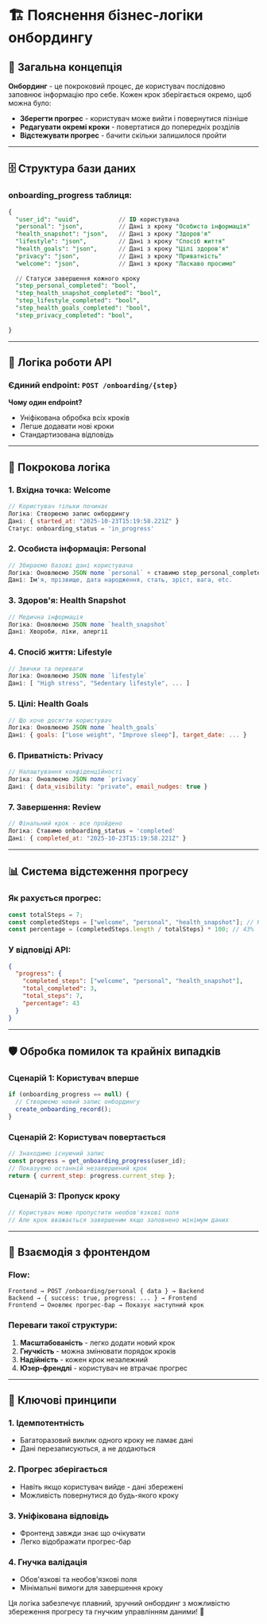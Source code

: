 # 🏗️ Пояснення бізнес-логіки онбордингу

## 🔄 Загальна концепція

**Онбординг** - це покроковий процес, де користувач послідовно заповнює інформацію про себе. Кожен крок зберігається окремо, щоб можна було:

- **Зберегти прогрес** - користувач може вийти і повернутися пізніше
- **Редагувати окремі кроки** - повертатися до попередніх розділів
- **Відстежувати прогрес** - бачити скільки залишилося пройти

---

## 🗄️ Структура бази даних

### **onboarding_progress** таблиця:

```sql
{
  "user_id": "uuid",           // ID користувача
  "personal": "json",          // Дані з кроку "Особиста інформація"
  "health_snapshot": "json",   // Дані з кроку "Здоров'я"
  "lifestyle": "json",         // Дані з кроку "Спосіб життя"
  "health_goals": "json",      // Дані з кроку "Цілі здоров'я"
  "privacy": "json",           // Дані з кроку "Приватність"
  "welcome": "json",           // Дані з кроку "Ласкаво просимо"
  
  // Статуси завершення кожного кроку
  "step_personal_completed": "bool",
  "step_health_snapshot_completed": "bool",
  "step_lifestyle_completed": "bool", 
  "step_health_goals_completed": "bool",
  "step_privacy_completed": "bool",
  
}
```

---

## 🎯 Логіка роботи API

### **Єдиний endpoint:** `POST /onboarding/{step}`

**Чому один endpoint?**
- Уніфікована обробка всіх кроків
- Легше додавати нові кроки
- Стандартизована відповідь

---

## 📝 Покрокова логіка

### **1. Вхідна точка: Welcome**
```javascript
// Користувач тільки починає
Логіка: Створюємо запис онбордингу
Дані: { started_at: "2025-10-23T15:19:58.221Z" }
Статус: onboarding_status = 'in_progress'
```

### **2. Особиста інформація: Personal**
```javascript
// Збираємо базові дані користувача
Логіка: Оновлюємо JSON поле `personal` + ставимо step_personal_completed = true
Дані: Ім'я, прізвище, дата народження, стать, зріст, вага, etc.
```

### **3. Здоров'я: Health Snapshot**
```javascript
// Медична інформація
Логіка: Оновлюємо JSON поле `health_snapshot` 
Дані: Хвороби, ліки, алергії
```

### **4. Спосіб життя: Lifestyle**
```javascript
// Звички та переваги
Логіка: Оновлюємо JSON поле `lifestyle`
Дані: [ "High stress", "Sedentary lifestyle", ... ]
```

### **5. Цілі: Health Goals**
```javascript
// Що хоче досягти користувач
Логіка: Оновлюємо JSON поле `health_goals`
Дані: { goals: ["Lose weight", "Improve sleep"], target_date: ... }
```

### **6. Приватність: Privacy**
```javascript
// Налаштування конфіденційності
Логіка: Оновлюємо JSON поле `privacy`
Дані: { data_visibility: "private", email_nudges: true }
```

### **7. Завершення: Review**
```javascript
// Фінальний крок - все пройдено
Логіка: Ставимо onboarding_status = 'completed'
Дані: { completed_at: "2025-10-23T15:19:58.221Z" }
```

---

## 📊 Система відстеження прогресу

### **Як рахується прогрес:**
```javascript
const totalSteps = 7;
const completedSteps = ["welcome", "personal", "health_snapshot"]; // Наприклад
const percentage = (completedSteps.length / totalSteps) * 100; // 43%
```

### **У відповіді API:**
```json
{
  "progress": {
    "completed_steps": ["welcome", "personal", "health_snapshot"],
    "total_completed": 3,
    "total_steps": 7,
    "percentage": 43
  }
}
```

---

## 🛡️ Обробка помилок та крайніх випадків

### **Сценарій 1: Користувач вперше**
```javascript
if (onboarding_progress == null) {
  // Створюємо новий запис онбордингу
  create_onboarding_record();
}
```

### **Сценарій 2: Користувач повертається**
```javascript
// Знаходимо існуючий запис
const progress = get_onboarding_progress(user_id);
// Показуємо останній незавершений крок
return { current_step: progress.current_step };
```

### **Сценарій 3: Пропуск кроку**
```javascript
// Користувач може пропустити необов'язкові поля
// Але крок вважається завершеним якщо заповнено мінімум даних
```

---

## 🔄 Взаємодія з фронтендом

### **Flow:**
```
Frontend → POST /onboarding/personal { data } → Backend
Backend → { success: true, progress: ... } → Frontend
Frontend → Оновлює прогрес-бар → Показує наступний крок
```

### **Переваги такої структури:**

1. **Масштабованість** - легко додати новий крок
2. **Гнучкість** - можна змінювати порядок кроків
3. **Надійність** - кожен крок незалежний
4. **Юзер-френдлі** - користувач не втрачає прогрес

---

## 🎯 Ключові принципи

### **1. Ідемпотентність**
- Багаторазовий виклик одного кроку не ламає дані
- Дані перезаписуються, а не додаються

### **2. Прогрес зберігається**
- Навіть якщо користувач вийде - дані збережені
- Можливість повернутися до будь-якого кроку

### **3. Уніфікована відповідь**
- Фронтенд завжди знає що очікувати
- Легко відображати прогрес-бар

### **4. Гнучка валідація**
- Обов'язкові та необов'язкові поля
- Мінімальні вимоги для завершення кроку

Ця логіка забезпечує плавний, зручний онбординг з можливістю збереження прогресу та гнучким управлінням даними! 🚀